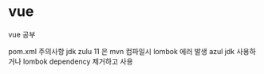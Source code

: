 # vue
vue 공부

pom.xml 주의사항
jdk zulu 11 은 mvn 컴파일시 lombok 에러 발생
azul jdk 사용하거나 lombok dependency 제거하고 사용

